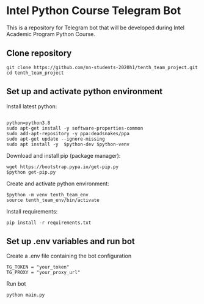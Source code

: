 # Intel Python Course Telegram Bot
This is a repository for Telegram bot that will be developed during Intel Academic Program Python Course.

## Clone repository
```
git clone https://github.com/nn-students-2020h1/tenth_team_project.git
cd tenth_team_project
```

## Set up and activate python environment

Install latest python:
```

python=python3.8
sudo apt-get install -y software-properties-common
sudo add-apt-repository -y ppa:deadsnakes/ppa
sudo apt-get update --ignore-missing
sudo apt install -y  $python-dev $python-venv
```

Download and install pip (package manager):
```
wget https://bootstrap.pypa.io/get-pip.py
$python get-pip.py
``` 

Create and activate python environment:
```
$python -m venv tenth_team_env
source tenth_team_env/bin/activate
```

Install requirements:
```
pip install -r requirements.txt
```

## Set up .env variables and run bot

Сreate a .env file containing the bot configuration
```..env
TG_TOKEN = "your_token"
TG_PROXY = "your_proxy_url"
```

Run bot
```
python main.py
```